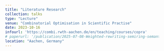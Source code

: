 ```yaml
---
title: "Literature Research"
collection: talks
type: "Lecture"
venue: "Combinatorial Optimisation in Scientific Practise"
date: 2023-10-16
infourl: 'https://combi.rwth-aachen.de/en/teaching/courses/copra'
# paperurl: '/publication/2025-07-08-Weighted-rewriting-semiring-semantics-for-abstract-reduction-systems'
location: "Aachen, Germany"
---
```

